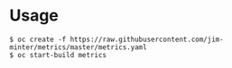 Usage
=====

```
$ oc create -f https://raw.githubusercontent.com/jim-minter/metrics/master/metrics.yaml
$ oc start-build metrics
```
